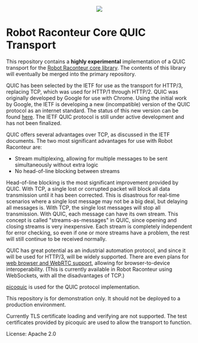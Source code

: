 <p align="center"><img src="https://robotraconteurpublicfiles.s3.amazonaws.com/RRheader2.jpg"></p>

# Robot Raconteur Core QUIC Transport

This repository contains a **highly experimental** implementation of a QUIC transport for the [Robot Raconteur core library](https://github.com/robotraconteur/robotraconteur). The contents of this library will eventually be merged into the primary repository.

QUIC has been selected by the IETF for use as the transport for HTTP/3, replacing TCP, which was used for HTTP/1 through HTTP/2. QUIC was originally developed by Google for use with Chrome. Using the initial work by Google, the IETF is developing a new (incompatible) version of the QUIC protocol as an internet standard. The status of this new version can be found [here](https://datatracker.ietf.org/doc/draft-ietf-quic-transport/). The IETF QUIC protocol is still under active development and has not been finalized.

QUIC offers several advantages over TCP, as discussed in the IETF documents. The two most significant advantages for use with Robot Raconteur are:

* Stream multiplexing, allowing for multiple messages to be sent simultaneously without extra logic
* No head-of-line blocking between streams

Head-of-line blocking is the most significant improvement provided by QUIC. With TCP, a single lost or corrupted packet will block all data transmission until it has been corrected. This is disastrous for real-time scenarios where a single lost message may not be a big deal, but delaying all messages is. With TCP, the single lost messages will stop all transmission. With QUIC, each message can have its own stream. This concept is called "streams-as-messages" in QUIC, since opening and closing streams is very inexpensive. Each stream is completely independent for error checking, so even if one or more streams have a problem, the rest will still continue to be received normally.

QUIC has great potential as an industrial automation protocol, and since it will be used for HTTP/3, will be widely supported. There are even plans for [web browser and WebRTC support](https://w3c.github.io/webrtc-quic/), allowing for browser-to-device interoperability. (This is currently available in Robot Raconteur using WebSockets, with all the disadvantages of TCP.)

[picoquic](https://github.com/private-octopus/picoquic) is used for the QUIC protocol implementation.

This repository is for demonstration only. It should not be deployed to a production environment.

Currently TLS certificate loading and verifying are not supported. The test certificates provided by picoquic are used to allow the transport to function.

License: Apache 2.0
